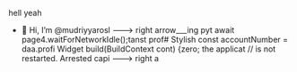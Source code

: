 hell yeah
- 👋 Hi, I’m @mudriyyarosl
---> right arrow___ing pyt
                        await page4.waitForNetworkIdle();tanst prof# Stylish
        const accountNumber = daa.profi
  Widget build(BuildContext cont) {zero; the applicat
        // is not restarted.
Arrested capi
---> right a
